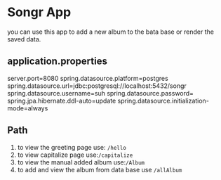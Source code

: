 # Songr App

you can use this app to add a new album to the bata base or render the saved data.

## application.properties

server.port=8080
spring.datasource.platform=postgres
spring.datasource.url=jdbc:postgresql://localhost:5432/songr
spring.datasource.username=suh
spring.datasource.password=
spring.jpa.hibernate.ddl-auto=update
spring.datasource.initialization-mode=always

## Path

1. to view the greeting page use: ```/hello```
2. to view capitalize page use:```/capitalize```
3. to view the manual added album use:```/Album```
4. to add and view the album from data base use ```/allAlbum```

